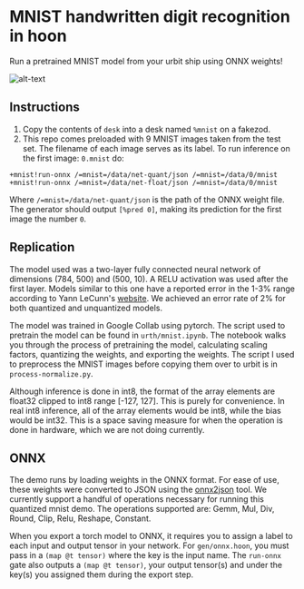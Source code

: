 # MNIST handwritten digit recognition in hoon

Run a pretrained MNIST model from your urbit ship using ONNX weights!

![alt-text](https://github.com/zorp-corp/mnist-hoon/blob/master/pred.jpeg)

## Instructions

1. Copy the contents of `desk` into a desk named `%mnist` on a fakezod.
2. This repo comes preloaded with 9 MNIST images taken from the test set. The filename of each image serves as its label. 
To run inference on the first image: `0.mnist` do:

```hoon
+mnist!run-onnx /=mnist=/data/net-quant/json /=mnist=/data/0/mnist
+mnist!run-onnx /=mnist=/data/net-float/json /=mnist=/data/0/mnist
```

Where `/=mnist=/data/net-quant/json` is the path of the ONNX weight file. The generator should output `[%pred 0]`, making its prediction for the first image the number `0`.

## Replication
The model used was a two-layer fully connected neural network of dimensions (784, 500) and (500, 10). A RELU activation 
was used after the first layer.  Models similar to this one have a reported error in the 1-3% range according to Yann LeCunn's
[website](https://web.archive.org/web/20230201163719/https://yann.lecun.com/exdb/mnist/). We achieved an error rate of 2% for
both quantized and unquantized models.

The model was trained in Google Collab using pytorch. The script used to pretrain the model can be found in `urth/mnist.ipynb`. The notebook walks you through the process of pretraining the model, calculating scaling factors, quantizing the weights, and exporting the weights. The script I used to preprocess the MNIST images before copying them over to urbit is in `process-normalize.py`.

Although inference is done in int8, the format of the array elements are float32 clipped to int8 range [-127, 127]. This is purely 
for convenience. In real int8 inference, all of the array elements would be int8, while the bias would be int32. This 
is a space saving measure for when the operation is done in hardware, which we are not doing currently.

##  ONNX
The demo runs by loading weights in the ONNX format. For ease of use, these weights were converted to JSON using the [onnx2json](https://github.com/PINTO0309/onnx2json) tool. We currently support a handful of operations necessary for running this quantized mnist demo. The operations supported are: Gemm, Mul, Div, Round, Clip, Relu, Reshape, Constant.

When you export a torch model to ONNX, it requires you to assign a label to each input and output tensor in your network. For `gen/onnx.hoon`, you must pass in a `(map @t tensor)` where the key is the input name. The `run-onnx` gate also outputs a `(map @t tensor)`, your output tensor(s) and under the key(s) you assigned them during the export step.
